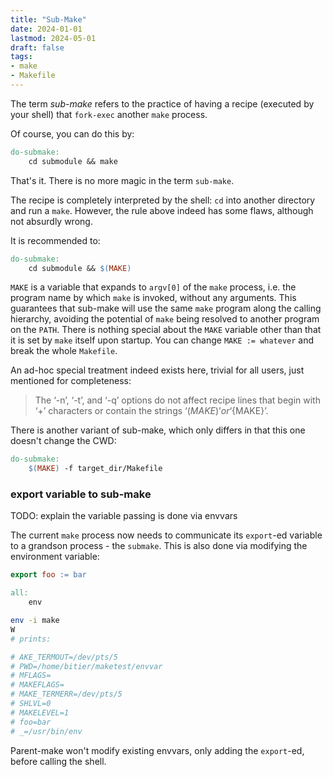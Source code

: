 ```yaml
---
title: "Sub-Make"
date: 2024-01-01
lastmod: 2024-05-01
draft: false
tags:
- make
- Makefile
---
```


The term *sub-make* refers to the practice of having a recipe (executed by your shell) that `fork-exec` another `make` process.

Of course, you can do this by:

```makefile
do-submake:
    cd submodule && make
```

That's it. There is no more magic in the term `sub-make`.

The recipe is completely interpreted by the shell: `cd` into another directory and run a `make`.
However, the rule above indeed has some flaws, although not absurdly wrong.

It is recommended to:

```makefile
do-submake:
    cd submodule && $(MAKE)
```

`MAKE` is a variable that expands to `argv[0]` of the `make` process, i.e. the program name by which `make` is invoked, without any arguments.
This guarantees that sub-make will use the same `make` program along the calling hierarchy, avoiding the potential of `make` being resolved to another 
program on the `PATH`. There is nothing special about the `MAKE` variable other than that it is set by `make` itself upon startup. You can change `MAKE := whatever` and break the whole `Makefile`.

An ad-hoc special treatment indeed exists here, trivial for all users, just mentioned for completeness:

> The ‘-n’, ‘-t’, and ‘-q’ options do not affect recipe lines that begin with ‘+’ characters or contain the strings ‘$(MAKE)’ or ‘${MAKE}’.

There is another variant of sub-make, which only differs in that this one doesn't change the CWD:

```makefile
do-submake:
    $(MAKE) -f target_dir/Makefile
```

### export variable to sub-make

TODO: explain the variable passing is done via envvars

The current `make` process now needs to communicate its `export`-ed variable to a grandson process - the `submake`.
This is also done via modifying the environment variable:

```makefile
export foo := bar

all:
    env
```

```sh
env -i make
W
# prints:

# AKE_TERMOUT=/dev/pts/5
# PWD=/home/bitier/maketest/envvar
# MFLAGS=
# MAKEFLAGS=
# MAKE_TERMERR=/dev/pts/5
# SHLVL=0
# MAKELEVEL=1
# foo=bar
# _=/usr/bin/env

```

Parent-make won't modify existing envvars, only adding the `export`-ed, before calling the shell.

<!-- ## BEFORE 


## WHY USE submake at the first place


## CRITICISM AGAINST the practice of submake -->